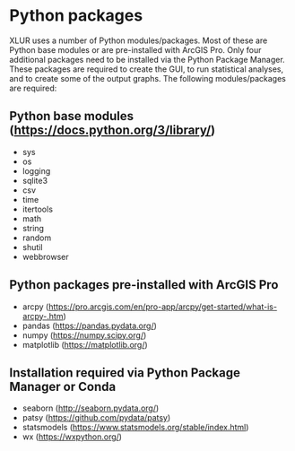 # Python packages

XLUR uses a number of Python modules/packages. Most of these are Python base modules or are pre-installed with
ArcGIS Pro. Only four additional packages need to be installed via the Python Package Manager. These packages are 
required to create the GUI, to run statistical analyses, and to create some of the output graphs. The following
modules/packages are required: 

## Python base modules (https://docs.python.org/3/library/)
* sys
* os
* logging
* sqlite3
* csv
* time
* itertools
* math
* string
* random
* shutil
* webbrowser

## Python packages pre-installed with ArcGIS Pro
* arcpy (https://pro.arcgis.com/en/pro-app/arcpy/get-started/what-is-arcpy-.htm)
* pandas (https://pandas.pydata.org/)
* numpy (https://numpy.scipy.org/)
* matplotlib (https://matplotlib.org/)


## Installation required via Python Package Manager or Conda
* seaborn (http://seaborn.pydata.org/)
* patsy (https://github.com/pydata/patsy)
* statsmodels (https://www.statsmodels.org/stable/index.html)
* wx (https://wxpython.org/)
